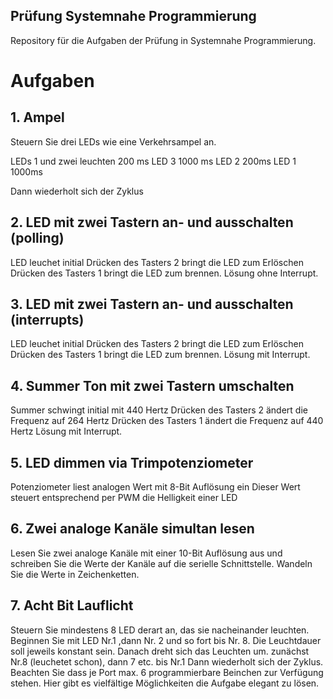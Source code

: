 ## Prüfung Systemnahe Programmierung
Repository für die Aufgaben der Prüfung in Systemnahe Programmierung.

# Aufgaben
## 1. Ampel
Steuern Sie drei LEDs wie eine Verkehrsampel an.

LEDs 1 und zwei leuchten 200 ms
LED 3 1000 ms
LED 2 200ms
LED 1 1000ms

Dann wiederholt sich der Zyklus

## 2. LED mit zwei Tastern an- und ausschalten (polling)
LED leuchet initial
Drücken des Tasters 2 bringt die LED zum Erlöschen
Drücken des Tasters 1 bringt die LED zum brennen.
Lösung ohne Interrupt.

## 3. LED mit zwei Tastern an- und ausschalten (interrupts)
LED leuchet initial
Drücken des Tasters 2 bringt die LED zum Erlöschen
Drücken des Tasters 1 bringt die LED zum brennen.
Lösung mit Interrupt.

## 4. Summer Ton mit zwei Tastern umschalten
Summer schwingt initial mit 440 Hertz
Drücken des Tasters 2 ändert die Frequenz auf 264 Hertz
Drücken des Tasters 1 ändert die Frequenz auf 440 Hertz
Lösung mit Interrupt.

## 5. LED dimmen via Trimpotenziometer
Potenziometer liest analogen Wert mit 8-Bit Auflösung ein
Dieser Wert steuert entsprechend per PWM die Helligkeit einer LED

## 6. Zwei analoge Kanäle simultan lesen
Lesen Sie zwei analoge Kanäle mit einer 10-Bit Auflösung aus und schreiben Sie die Werte der Kanäle auf die serielle Schnittstelle.
Wandeln Sie die Werte in Zeichenketten.

## 7. Acht Bit Lauflicht
Steuern Sie mindestens 8 LED derart an, das sie nacheinander leuchten.
Beginnen Sie mit LED Nr.1 ,dann Nr. 2 und so fort bis Nr. 8. Die Leuchtdauer soll jeweils konstant sein.
Danach dreht sich das Leuchten um.
zunächst Nr.8 (leuchetet schon), dann 7 etc. bis Nr.1
Dann wiederholt sich der Zyklus.
Beachten Sie dass je Port max. 6 programmierbare Beinchen zur Verfügung stehen.
Hier gibt es vielfältige Möglichkeiten die Aufgabe elegant zu lösen.